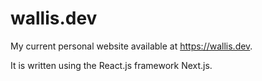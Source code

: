 # wallis.dev

My current personal website available at https://wallis.dev.

It is written using the React.js framework Next.js.